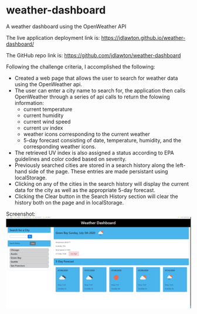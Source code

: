 # weather-dashboard
A weather dashboard using the OpenWeather API

The live application deployment link is:
https://jdlawton.github.io/weather-dashboard/

The GitHub repo link is:
https://github.com/jdlawton/weather-dashboard


Following the challenge criteria, I accomplished the following:
* Created a web page that allows the user to search for weather data using the OpenWeather api.
* The user can enter a city name to search for, the application then calls OpenWeather through a series of api calls to return the folowing information:
    - current temperature
    - current humidity
    - current wind speed
    - current uv index
    - weather icons corresponding to the current weather
    - 5-day forecast consisting of date, temperature, humidity, and the corresponding weather icons.
* The retrieved UV index is also assigned a status according to EPA guidelines and color coded based on severity.
* Previously searched cities are stored in a search history along the left-hand side of the page. These entries are made persistant using localStorage.
* Clicking on any of the cities in the search history will display the current data for the city as well as the appropriate 5-day forecast.
* Clicking the Clear button in the Search History section will clear the history both on the page and in localStorage.


Screenshot:
![Project Screenshot1](/weatherscreenshot.png?raw=true)